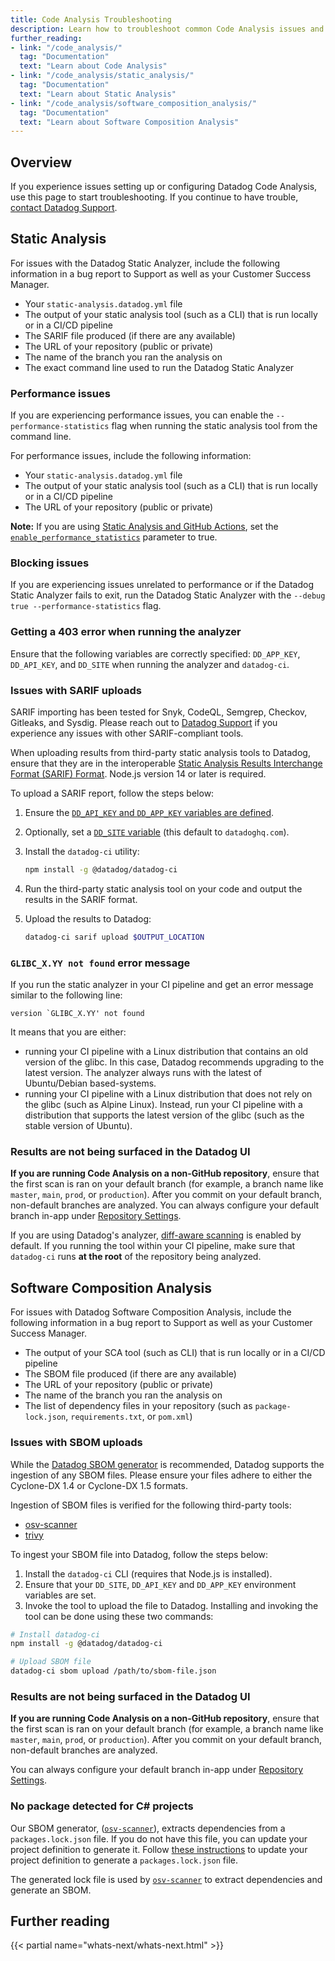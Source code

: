 ```yaml
---
title: Code Analysis Troubleshooting
description: Learn how to troubleshoot common Code Analysis issues and how to engage with Support.
further_reading:
- link: "/code_analysis/"
  tag: "Documentation"
  text: "Learn about Code Analysis"
- link: "/code_analysis/static_analysis/"
  tag: "Documentation"
  text: "Learn about Static Analysis"
- link: "/code_analysis/software_composition_analysis/"
  tag: "Documentation"
  text: "Learn about Software Composition Analysis"
---
```


## Overview

If you experience issues setting up or configuring Datadog Code Analysis, use this page to start troubleshooting. If you continue to have trouble, [contact Datadog Support][1].

## Static Analysis

For issues with the Datadog Static Analyzer, include the following information in a bug report to Support as well as your Customer Success Manager.

- Your `static-analysis.datadog.yml` file
- The output of your static analysis tool (such as a CLI) that is run locally or in a CI/CD pipeline
- The SARIF file produced (if there are any available)
- The URL of your repository (public or private)
- The name of the branch you ran the analysis on
- The exact command line used to run the Datadog Static Analyzer

### Performance issues

If you are experiencing performance issues, you can enable the `--performance-statistics` flag when running the static analysis tool from the command line.

For performance issues, include the following information:

- Your `static-analysis.datadog.yml` file
- The output of your static analysis tool (such as a CLI) that is run locally or in a CI/CD pipeline
- The URL of your repository (public or private)

**Note:** If you are using [Static Analysis and GitHub Actions][2], set the [`enable_performance_statistics`][3] parameter to true.

### Blocking issues

If you are experiencing issues unrelated to performance or if the Datadog Static Analyzer fails to exit, run the Datadog Static Analyzer with the `--debug true --performance-statistics` flag.

### Getting a 403 error when running the analyzer

Ensure that the following variables are correctly specified: `DD_APP_KEY`, `DD_API_KEY`, and `DD_SITE` when running the analyzer and `datadog-ci`.

### Issues with SARIF uploads

<div class="alert alert-info">
  SARIF importing has been tested for Snyk, CodeQL, Semgrep, Checkov, Gitleaks, and Sysdig. Please reach out to <a href="/help">Datadog Support</a> if you experience any issues with other SARIF-compliant tools.
</div>

When uploading results from third-party static analysis tools to Datadog, ensure that they are in the interoperable [Static Analysis Results Interchange Format (SARIF) Format][5]. Node.js version 14 or later is required.

To upload a SARIF report, follow the steps below:

1. Ensure the [`DD_API_KEY` and `DD_APP_KEY` variables are defined][4].
2. Optionally, set a [`DD_SITE` variable][7] (this default to `datadoghq.com`).
3. Install the `datadog-ci` utility:

   ```bash
   npm install -g @datadog/datadog-ci
   ```

4. Run the third-party static analysis tool on your code and output the results in the SARIF format.
5. Upload the results to Datadog:

   ```bash
   datadog-ci sarif upload $OUTPUT_LOCATION
   ```

### `GLIBC_X.YY not found` error message

If you run the static analyzer in your CI pipeline and get an error message similar to the following line:

```
version `GLIBC_X.YY' not found
```

It means that you are either:

- running your CI pipeline with a Linux distribution that contains an old version of the glibc. In this case, Datadog recommends upgrading to the latest version. The analyzer always runs with the latest of Ubuntu/Debian based-systems.
- running your CI pipeline with a Linux distribution that does not rely on the glibc (such as Alpine Linux). Instead,
  run your CI pipeline with a distribution that supports the latest version of the glibc (such as the stable version of Ubuntu).

### Results are not being surfaced in the Datadog UI

**If you are running Code Analysis on a non-GitHub repository**, ensure that the first scan is ran on your default branch (for example, a branch name like
`master`, `main`, `prod`, or `production`). After you commit on your default branch, non-default branches are analyzed. You can always configure your default branch in-app under [Repository Settings][4].

If you are using Datadog's analyzer, [diff-aware scanning][6] is enabled by default. If you running the tool within your CI pipeline, make sure that `datadog-ci` runs **at the root** of the repository being analyzed.


## Software Composition Analysis

For issues with Datadog Software Composition Analysis, include the following information in a bug report to Support as well as your Customer Success Manager.

- The output of your SCA tool (such as CLI) that is run locally or in a CI/CD pipeline
- The SBOM file produced (if there are any available)
- The URL of your repository (public or private)
- The name of the branch you ran the analysis on
- The list of dependency files in your repository (such as `package-lock.json`, `requirements.txt`, or `pom.xml`)

### Issues with SBOM uploads
While the [Datadog SBOM generator][7] is recommended, Datadog supports the ingestion of any SBOM files. Please ensure your files adhere to either the Cyclone-DX 1.4 or Cyclone-DX 1.5 formats.

Ingestion of SBOM files is verified for the following third-party tools:
- [osv-scanner][7]
- [trivy][8]

To ingest your SBOM file into Datadog, follow the steps below:

1. Install the `datadog-ci` CLI (requires that Node.js is installed).
2. Ensure that your `DD_SITE`, `DD_API_KEY` and `DD_APP_KEY` environment variables are set.
3. Invoke the tool to upload the file to Datadog.
Installing and invoking the tool can be done using these two commands:
```bash
# Install datadog-ci
npm install -g @datadog/datadog-ci

# Upload SBOM file
datadog-ci sbom upload /path/to/sbom-file.json
```

### Results are not being surfaced in the Datadog UI

**If you are running Code Analysis on a non-GitHub repository**, ensure that the first scan is ran on your default branch (for example, a branch name like
`master`, `main`, `prod`, or `production`). After you commit on your default branch, non-default branches are analyzed.

You can always configure your default branch in-app under [Repository Settings][4].

### No package detected for C# projects

Our SBOM generator, ([`osv-scanner`][7]), extracts dependencies from a `packages.lock.json` file. If you do not have
this file, you can update your project definition to generate it. Follow [these instructions][9] to update
your project definition to generate a `packages.lock.json` file.

The generated lock file is used by [`osv-scanner`][7] to extract dependencies and generate an SBOM.

## Further reading

{{< partial name="whats-next/whats-next.html" >}}

[1]: /help/
[2]: /code_analysis/static_analysis/github_actions
[3]: /code_analysis/static_analysis/github_actions#inputs
[4]: https://app.datadoghq.com/ci/settings/repository
[5]: https://www.oasis-open.org/committees/tc_home.php?wg_abbrev=sarif
[6]: https://docs.datadoghq.com/code_analysis/static_analysis/setup/#diff-aware-scanning
[7]: https://github.com/DataDog/osv-scanner
[8]: https://github.com/aquasecurity/trivy
[9]: https://learn.microsoft.com/en-us/nuget/consume-packages/package-references-in-project-files#enabling-the-lock-file
